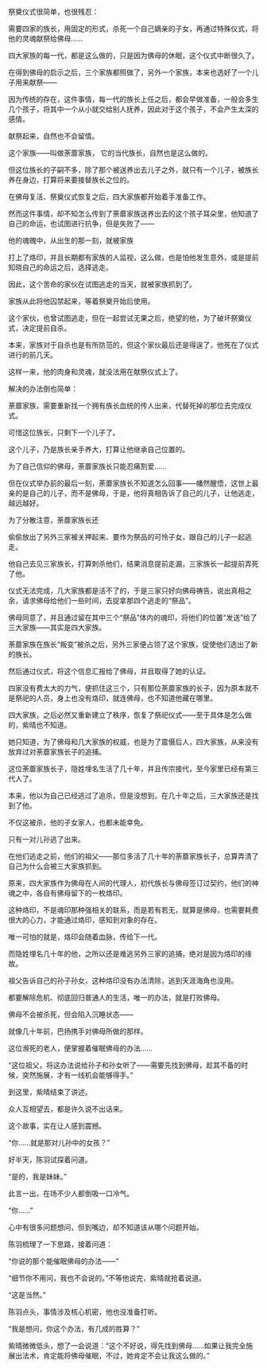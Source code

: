 祭奠仪式很简单，也很残忍：

需要四家的族长，用固定的形式，杀死一个自己嫡亲的子女，再通过特殊仪式，将他的灵魂献祭给佛母……

四大家族的每一代，都是这么做的，只是因为佛母的休眠，这个仪式中断很久了。

在得到佛母的启示之后，三个家族都照做了，另外一个家族，本来也选好了一个儿子用来献祭——

因为传统的存在，这件事情，每一代的族长上任之后，都会早做准备，一般会多生几个孩子，将其中一个从小就交给别人抚养，因此对于这个孩子，不会产生太深的感情。

献祭起来，自然也不会留情。

这个家族——叫做荼蘼家族， 它的当代族长，自然也是这么做的。

但这位族长的子嗣不多，除了那个被送养出去儿子之外，就只有一个儿子，被族长养在身边，打算将来要接替族长之位的。

在佛母复活、祭奠仪式恢复之后，四大家族都开始着手准备工作。

然而这件事情，却不知怎么传到了荼蘼家族送养出去的这个孩子耳朵里，他知道了自己的命运，也试图进行抗争，但是失败了——

他的魂魄中，从出生的那一刻，就被家族

打上了烙印，并且长期都有家族的人监视，这么做，也是怕他发生意外，或是提前知晓自己的命运之后，选择逃走。

因此，这个苦命的家伙在试图逃走的当天，就被家族抓到了。

家族从此将他囚禁起来，等着祭奠开始后使用。

这个家伙，也曾试图逃走，但在一起尝试无果之后，绝望的他，为了破坏祭奠仪式，决定提前自杀。

本来，家族对于自杀也是有所防范的，但这个家伙最后还是得逞了，他死在了仪式进行的前几天。

这样一来，他的肉身和灵魂，就没法用在献祭仪式上了。

解决的办法倒也简单：

荼蘼家族，需要重新找一个拥有族长血统的传人出来，代替死掉的那位去完成仪式。

可惜这位族长，只剩下一个儿子了。

这个儿子，乃是族长亲手养大，打算让他继承自己位置的。

为了自己信仰的佛母，荼蘼家族长只能忍痛割爱……

但在仪式举办前的最后一刻，荼蘼家族长不知道怎么回事——幡然醒悟，这世上最亲的是自己的儿子，而不是佛母，于是，他将真相告诉了自己的儿子，让他逃走，越远越好。

为了分散注意，荼蘼家族长还

偷偷放出了另外三家被关押起来、要作为祭品的可怜子女，跟自己的儿子一起逃走。

他自己去见三家族长，打算刺杀他们，结果消息提前走漏，三家族长一起提前弄死了他。

仪式无法完成，几大家族都是活不了的，于是三家只好向佛母祷告，说出真相之余，请求佛母给他们一些时间，去捉拿那四个逃走的“祭品”。

佛母同意了，并且通过留在其中三个“祭品”体内的魂印，将他们的位置“发送”给了三大家族——其实是四大家族。

荼蘼家族在族长“叛变”被杀之后，另外三家便占领了这个家族，促使他们选出了新的族长。

然后通过仪式，将这个信息汇报给了佛母，并且取得了她的认证。

四家没有费太大的力气，便抓住这三个，只有那位荼蘼家族的长子，因为原本就不是祭祀的人员，身上也没有烙印，就连佛母，也不知道他藏在哪里。

四大家族，之后必然又重新建立了秩序，恢复了祭祀仪式——至于具体是怎么做的，紫晴也不知道。

她只知道，为了佛母和几大家族的权威，也是为了震慑后人，四大家族，从来没有放弃过对荼蘼家族长子的追捕。

这位荼蘼家族长子，隐姓埋名生活了几十年，并且传宗接代，至今家里已经有第三代人了。

本来，他以为自己已经逃过了追杀，但是没想到，在几十年之后，三大家族还是找到了他。

不仅这被杀，他的子女家人，也都未能幸免。

只有一对儿孙逃了出来。

在他们逃走之前，他们的祖父——那位多活了几十年的荼蘼家族长子，总算弄清了自己为什么会被三大家族抓到。

原来，四大家族作为佛母在人间的代理人，初代族长与佛母签订过契约，他们的神魂之中，各自有佛母留下的一枚烙印。

这种烙印，不是魂印那种强相关的联系，而是若有若无，就算是佛母，也需要耗费很大的心力，才能通过烙印，感知到对象的存在。

唯一可怕的就是，烙印会随着血脉，传给下一代。

而隐姓埋名几十年的他，之所以还是难逃另外三家的追捕，绝对是因为烙印的缘故。

祖父告诉自己的孙子孙女，这种烙印没有办法清除，逃到天涯海角也没用。

都要解除危机、彻底回归普通人的生活，唯一的办法，就是打败佛母。

佛母不会被杀死，但会陷入沉睡状态——

就像几十年前，巴扬携手对佛母所做的那样。

这位濒死的老人，便掌握着催眠佛母的办法……

“这位祖父，将这办法说给孙子和孙女听了——需要先找到佛母，趁其不备的时候，突然施展，才有一线机会能够得手。”

到这里，紫晴结束了讲述。

众人互相望去，都是许久说不出话来。

这个故事，实在让人感到震撼。

“你……就是那对儿孙中的女孩？”

好半天，陈羽试探着问道。

“是的，我是妹妹。”

此言一出，在场不少人都倒吸一口冷气。

“你……”

心中有很多问题想问，但到嘴边，却不知道该从哪个问题开始。

陈羽梳理了一下思路，接着问道：

“你说的那个能催眠佛母的办法——”

“细节你不用问，我也不会说的。”不等他说完，紫晴就抢着说道。

“这是当然。”

陈羽点头，事情涉及核心机密，他也没准备打听。

“我是想问，你这个办法，有几成的胜算？”

紫晴微微低头，想了一会说道：“这个不好说，得先找到佛母……如果让我完全施展出法术，肯定能将佛母催眠，不过，她肯定不会让我这么做的。”
